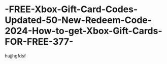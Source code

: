 # -FREE-Xbox-Gift-Card-Codes-Updated-50-New-Redeem-Code-2024-How-to-get-Xbox-Gift-Cards-FOR-FREE-377-
hujjhgfdsf
